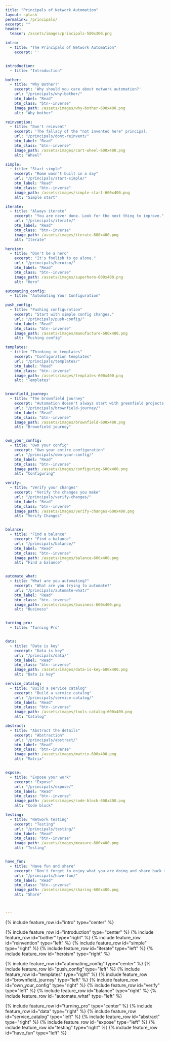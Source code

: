 ```yaml
---
title: "Principals of Network Automation"
layout: splash
permalink: /principals/
excerpt: ""
header:
  teaser: /assets/images/principals-500x300.png

intro:
  - title: "The Principals of Network Automation"
    excerpt: ''


introduction:
  - title: "Introduction"

bother:
  - title: "Why Bother?"
    excerpt: 'Why should you care about network automation?'
    url: "/principals/why-bother/"
    btn_label: "Read"
    btn_class: "btn--inverse"
    image_path: /assets/images/why-bother-600x400.png
    alt: "Why bother"

reinvention:
  - title: "Don't reinvent"
    excerpt: 'The fallacy of the "not invented here" principal.'
    url: "/principals/dont-reinvent/"
    btn_label: "Read"
    btn_class: "btn--inverse"
    image_path: /assets/images/cart-wheel-600x400.png
    alt: "Wheel"

simple:
  - title: "Start simple"
    excerpt: "Rome wasn't built in a day"
    url: "/principals/start-simple/"
    btn_label: "Read"
    btn_class: "btn--inverse"
    image_path: /assets/images/simple-start-600x400.png
    alt: "Simple start"

iterate:
  - title: "Always iterate"
    excerpt: "You are never done. Look for the next thing to improve."
    url: "/principals/iterate/"
    btn_label: "Read"
    btn_class: "btn--inverse"
    image_path: /assets/images/iterate-600x400.png
    alt: "Iterate"

heroism:
  - title: "Don't be a hero"
    excerpt: "It's foolish to go alone."
    url: "/principals/heroism/"
    btn_label: "Read"
    btn_class: "btn--inverse"
    image_path: /assets/images/superhero-600x400.png
    alt: "Hero"

automating_config:
  - title: "Automating Your Configuration"

push_config:
  - title: "Pushing configuration"
    excerpt: "Start with simple config changes."
    url: "/principals/push-config/"
    btn_label: "Read"
    btn_class: "btn--inverse"
    image_path: /assets/images/manufacture-600x400.png
    alt: "Pushing config"

templates:
  - title: "Thinking in templates"
    excerpt: "Configuration templates"
    url: "/principals/templates/"
    btn_label: "Read"
    btn_class: "btn--inverse"
    image_path: /assets/images/templates-600x400.png
    alt: "Templates"


brownfield_journey:
  - title: "The brownfield journey"
    excerpt: "Automation doesn't always start with greenfield projects, how do you automate your current environment?"
    url: "/principals/brownfield-journey/"
    btn_label: "Read"
    btn_class: "btn--inverse"
    image_path: /assets/images/brownfield-600x400.png
    alt: "Brownfield journey"


own_your_config:
  - title: "Own your config"
    excerpt: "Own your entire configuration"
    url: "/principals/own-your-config/"
    btn_label: "Read"
    btn_class: "btn--inverse"
    image_path: /assets/images/configuring-600x400.png
    alt: "Configuring"

verify:
  - title: "Verify your changes"
    excerpt: "Verify the changes you make"
    url: "/principals/verify-changes/"
    btn_label: "Read"
    btn_class: "btn--inverse"
    image_path: /assets/images/verify-changes-600x400.png
    alt: "Verify Changes"


balance:
  - title: "Find a balance"
    excerpt: "Find a balance"
    url: "/principals/balance/"
    btn_label: "Read"
    btn_class: "btn--inverse"
    image_path: /assets/images/balance-600x400.png
    alt: "Find a balance"


automate_what:
  - title: "What are you automating?"
    excerpt: "What are you trying to automate?"
    url: "/principals/automate-what/"
    btn_label: "Read"
    btn_class: "btn--inverse"
    image_path: /assets/images/business-600x400.png
    alt: "Business"


turning_pro:
  - title: "Turning Pro"


data:
  - title: "Data is key"
    excerpt: "Data is key"
    url: "/principals/data/"
    btn_label: "Read"
    btn_class: "btn--inverse"
    image_path: /assets/images/data-is-key-600x400.png
    alt: "Data is key"

service_catalog:
  - title: "Build a service catalog"
    excerpt: "Build a service catalog"
    url: "/principals/service-catalog/"
    btn_label: "Read"
    btn_class: "btn--inverse"
    image_path: /assets/images/tools-catalog-600x400.png
    alt: "Catalog"

abstract:
  - title: "Abstract the details"
    excerpt: "Abstraction"
    url: "/principals/abstract/"
    btn_label: "Read"
    btn_class: "btn--inverse"
    image_path: /assets/images/matrix-600x400.png
    alt: "Matrix"


expose:
  - title: "Expose your work"
    excerpt: "Expose"
    url: "/principals/expose/"
    btn_label: "Read"
    btn_class: "btn--inverse"
    image_path: /assets/images/code-block-600x400.png
    alt: "Code block"

testing:
  - title: "Network testing"
    excerpt: "Testing"
    url: "/principals/testing/"
    btn_label: "Read"
    btn_class: "btn--inverse"
    image_path: /assets/images/measure-600x400.png
    alt: "Testing"


have_fun:
  - title: "Have fun and share"
    excerpt: "Don't forget to enjoy what you are doing and share back to the community."
    url: "/principals/have-fun/"
    btn_label: "Read"
    btn_class: "btn--inverse"
    image_path: /assets/images/sharing-600x400.png
    alt: "Share"



---
```


{% include feature_row id="intro" type="center" %}

{% include feature_row id="introduction" type="center" %}
{% include feature_row id="bother" type="right" %}
{% include feature_row id="reinvention" type="left" %}
{% include feature_row id="simple" type="right" %}
{% include feature_row id="iterate" type="left" %}
{% include feature_row id="heroism" type="right" %}

{% include feature_row id="automating_config" type="center" %}
{% include feature_row id="push_config" type="left" %}
{% include feature_row id="templates" type="right" %}
{% include feature_row id="brownfield_journey" type="left" %}
{% include feature_row id="own_your_config" type="right" %}
{% include feature_row id="verify" type="left" %}
{% include feature_row id="balance" type="right" %}
{% include feature_row id="automate_what" type="left" %}

{% include feature_row id="turning_pro" type="center" %}
{% include feature_row id="data" type="right" %}
{% include feature_row id="service_catalog" type="left" %}
{% include feature_row id="abstract" type="right" %}
{% include feature_row id="expose" type="left" %}
{% include feature_row id="testing" type="right" %}
{% include feature_row id="have_fun" type="left" %}
